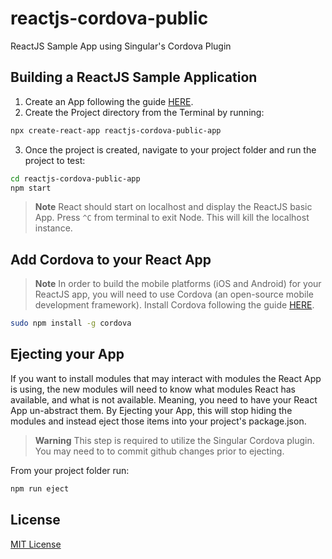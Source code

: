 # reactjs-cordova-public
ReactJS Sample App using Singular's Cordova Plugin

## Building a ReactJS Sample Application
1. Create an App following the guide [HERE](https://reactjs.org/docs/create-a-new-react-app.html).
2. Create the Project directory from the Terminal by running:
```bash
npx create-react-app reactjs-cordova-public-app
```

3. Once the project is created, navigate to your project folder and run the project to test:
```bash
cd reactjs-cordova-public-app
npm start
```
>**Note**
>React should start on localhost and display the ReactJS basic App. Press `^C` from terminal to exit Node. This will kill the localhost instance.

## Add Cordova to your React App
>**Note**
>In order to build the mobile platforms (iOS and Android) for your ReactJS app, you will need to use Cordova (an open-source mobile development framework). Install Cordova following the guide [HERE](https://cordova.apache.org/docs/en/latest/guide/overview/index.html).
```bash
sudo npm install -g cordova
```

## Ejecting your App
If you want to install modules that may interact with modules the React App is using, the new modules will need to know what modules React has available, and what is not available. Meaning, you need to have your React App un-abstract them. By Ejecting your App, this will stop hiding the modules and instead eject those items into your project's package.json.
>**Warning**
>This step is required to utilize the Singular Cordova plugin.
>You may need to to commit github changes prior to ejecting.

From your project folder run:
```bash
npm run eject
```


## License

[MIT License](LICENSE)
